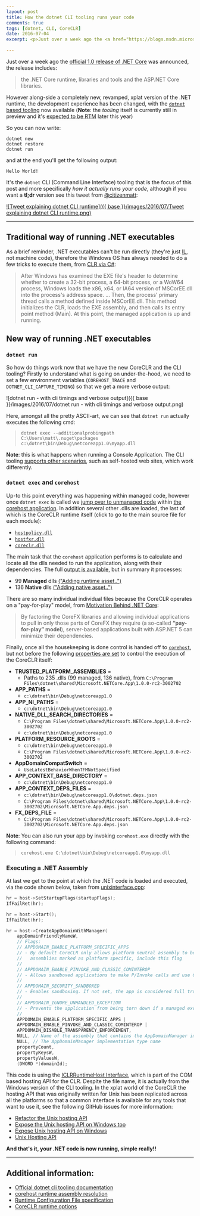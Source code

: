 ```yaml
---
layout: post
title: How the dotnet CLI tooling runs your code
comments: true
tags: [dotnet, CLI, CoreCLR]
date: 2016-07-04
excerpt: <p>Just over a week ago the <a href="https://blogs.msdn.microsoft.com/dotnet/2016/06/27/announcing-net-core-1-0/">official 1.0 release of .NET Core</a> was announced, the release includes:</p><blockquote><p>the .NET Core runtime, libraries and tools and the ASP.NET Core libraries.</p></blockquote></p>

---
```


Just over a week ago the [official 1.0 release of .NET Core](https://blogs.msdn.microsoft.com/dotnet/2016/06/27/announcing-net-core-1-0/) was announced, the release includes:

> the .NET Core runtime, libraries and tools and the ASP.NET Core libraries.

However along-side a completely new, revamped, xplat version of the .NET runtime, the development experience has been changed, with the [`dotnet` based tooling](https://docs.microsoft.com/en-us/dotnet/articles/core/tools/dotnet) now available (**Note**: the *tooling* itself is currently still in preview and it's [expected to be RTM](https://github.com/dotnet/core/blob/master/roadmap.md#planned-11-features) later this year)

So you can now write:

```
dotnet new
dotnet restore
dotnet run
```

and at the end you'll get the following output:

```
Hello World!
```

It's the `dotnet` CLI (Command Line Interface) tooling that is the focus of this post and more specifically *how it actually runs your code*, although if you want a **tl;dr** version see this tweet from [@citizenmatt](https://twitter.com/citizenmatt):

[![Tweet explaining dotnet CLI runtime]({{ base }}/images/2016/07/Tweet explaining dotnet CLI runtime.png)](https://twitter.com/citizenmatt/status/747874853135466496)

----

## Traditional way of running .NET executables

As a brief reminder, .NET executables can't be run directly (they're just [IL](https://en.wikipedia.org/wiki/Common_Intermediate_Language), not machine code), therefore the Windows OS has always needed to do a few tricks to execute them, from [CLR via C#](http://amzn.to/29baVly):

> After Windows has examined the EXE file's header to determine whether to create a 32-bit process, a 64-bit process, or a WoW64 process, Windows loads the x86, x64, or IA64 version of MSCorEE.dll into the process's address space.
> ...
> Then, the process' primary thread calls a method defined inside MSCorEE.dll. This method initializes the CLR, loads the EXE assembly, and then calls its entry point method (Main). At this point, the managed application is up and running.

## New way of running .NET executables 

### `dotnet run`

So how do things work now that we have the new CoreCLR and the CLI tooling? Firstly to understand what is going on under-the-hood, we need to set a few environment variables (`COREHOST_TRACE` and `DOTNET_CLI_CAPTURE_TIMING`) so that we get a more verbose output: 

![dotnet run - with cli timings and verbose output]({{ base }}/images/2016/07/dotnet run - with cli timings and verbose output.png)

Here, amongst all the pretty ASCII-art, we can see that `dotnet run` actually executes the following cmd:

> `dotnet exec --additionalprobingpath C:\Users\matt\.nuget\packages c:\dotnet\bin\Debug\netcoreapp1.0\myapp.dll`

**Note**: this is what happens when running a Console Application. The CLI tooling [supports other scenarios](https://docs.microsoft.com/en-us/dotnet/articles/core/app-types), such as self-hosted web sites, which work differently. 

### `dotnet exec` and `corehost`

Up-to this point everything was happening within managed code, however once `dotnet exec` is called we [jump over to unmanaged code](https://github.com/dotnet/core-setup/blob/release/1.0.0/src/corehost/corehost.cpp#L105-L119) within [the corehost application](https://github.com/dotnet/core-setup/tree/release/1.0.0/src/corehost). In addition several other .dlls are loaded, the last of which is the CoreCLR runtime itself (click to go to the main source file for each module):

- [`hostpolicy.dll`](https://github.com/dotnet/core-setup/blob/release/1.0.0/src/corehost/cli/hostpolicy.cpp)
- [`hostfxr.dll`](https://github.com/dotnet/core-setup/blob/release/1.0.0/src/corehost/cli/fxr/hostfxr.cpp)
- [`coreclr.dll`](https://github.com/dotnet/coreclr)

The main task that the `corehost` application performs is to calculate and locate all the dlls needed to run the application, along with their dependencies. The full [output is available](https://gist.github.com/mattwarren/f527b06c4579ebb414d6e182b910c474), but in summary it processes: 

- 99 **Managed** dlls [("Adding runtime asset..")](https://gist.github.com/mattwarren/428234f1f4508486f4ba3a4e6543bf2e)
- 136 **Native** dlls [("Adding native asset..")](https://gist.github.com/mattwarren/919f54d760f045c47b4833a345abde57)

There are so many individual individual files because the CoreCLR operates on a "pay-for-play" model, from [Motivation Behind .NET Core](https://docs.asp.net/en/1.0.0-rc1/conceptual-overview/dotnetcore.html#motivation-behind-net-core):

>  By factoring the CoreFX libraries and allowing individual applications to pull in only those parts of CoreFX they require (a so-called **“pay-for-play” model**), server-based applications built with ASP.NET 5 can minimize their dependencies.

Finally, once all the housekeeping is done control is handed off to [`corehost`](https://github.com/dotnet/core-setup/blob/release/1.0.0/src/corehost/corehost.cpp), but not before the following [properties are set](https://github.com/dotnet/core-setup/blob/release/1.0.0/src/corehost/cli/hostpolicy.cpp#L91-L123) to control the execution of the CoreCLR itself:

- **TRUSTED_PLATFORM_ASSEMBLIES** = 
	- Paths to 235 .dlls (99 managed, 136 native), from `C:\Program Files\dotnet\shared\Microsoft.NETCore.App\1.0.0-rc2-3002702`
- **APP_PATHS** = 
	- `c:\dotnet\bin\Debug\netcoreapp1.0`
- **APP_NI_PATHS** = 
	- `c:\dotnet\bin\Debug\netcoreapp1.0`
- **NATIVE_DLL_SEARCH_DIRECTORIES** = 
	- `C:\Program Files\dotnet\shared\Microsoft.NETCore.App\1.0.0-rc2-3002702`
	- `c:\dotnet\bin\Debug\netcoreapp1.0`
- **PLATFORM_RESOURCE_ROOTS** = 
	- `c:\dotnet\bin\Debug\netcoreapp1.0`
	- `C:\Program Files\dotnet\shared\Microsoft.NETCore.App\1.0.0-rc2-3002702`
- **AppDomainCompatSwitch** = 
	- `UseLatestBehaviorWhenTFMNotSpecified`
- **APP_CONTEXT_BASE_DIRECTORY** = 
	- `c:\dotnet\bin\Debug\netcoreapp1.0`
- **APP_CONTEXT_DEPS_FILES** = 
	- `c:\dotnet\bin\Debug\netcoreapp1.0\dotnet.deps.json`
	- `C:\Program Files\dotnet\shared\Microsoft.NETCore.App\1.0.0-rc2-3002702\Microsoft.NETCore.App.deps.json`
- **FX_DEPS_FILE** = 
	- `C:\Program Files\dotnet\shared\Microsoft.NETCore.App\1.0.0-rc2-3002702\Microsoft.NETCore.App.deps.json`

**Note**: You can also run your app by invoking `corehost.exe` directly with the following command:

> `corehost.exe C:\dotnet\bin\Debug\netcoreapp1.0\myapp.dll`

### Executing a .NET Assembly

At last we get to the point at which the .NET code is loaded and executed, via the code shown below, taken from [unixinterface.cpp](https://github.com/dotnet/coreclr/blob/release/1.0.0/src/dlls/mscoree/unixinterface.cpp#L156-L244):

``` cpp
hr = host->SetStartupFlags(startupFlags);
IfFailRet(hr);

hr = host->Start();
IfFailRet(hr);

hr = host->CreateAppDomainWithManager(
    appDomainFriendlyNameW,
    // Flags:
    // APPDOMAIN_ENABLE_PLATFORM_SPECIFIC_APPS
    // - By default CoreCLR only allows platform neutral assembly to be run. To allow
    //   assemblies marked as platform specific, include this flag
    //
    // APPDOMAIN_ENABLE_PINVOKE_AND_CLASSIC_COMINTEROP
    // - Allows sandboxed applications to make P/Invoke calls and use COM interop
    //
    // APPDOMAIN_SECURITY_SANDBOXED
    // - Enables sandboxing. If not set, the app is considered full trust
    //
    // APPDOMAIN_IGNORE_UNHANDLED_EXCEPTION
    // - Prevents the application from being torn down if a managed exception is unhandled
    //
    APPDOMAIN_ENABLE_PLATFORM_SPECIFIC_APPS |
    APPDOMAIN_ENABLE_PINVOKE_AND_CLASSIC_COMINTEROP |
    APPDOMAIN_DISABLE_TRANSPARENCY_ENFORCEMENT,
    NULL, // Name of the assembly that contains the AppDomainManager implementation
    NULL, // The AppDomainManager implementation type name
    propertyCount,
    propertyKeysW,
    propertyValuesW,
    (DWORD *)domainId);
```

This code is using the [ICLRRuntimeHost Interface](https://msdn.microsoft.com/en-us/library/ms164408(v=vs.110).aspx), which is part of the COM based hosting API for the CLR. Despite the file name, it is actually from the Windows version of the CLI tooling. In the xplat world of the CoreCLR the hosting API that was originally written for Unix has been replicated across all the platforms so that a common interface is available for any tools that want to use it, see the following GitHub issues for more information:
- [Refactor the Unix hosting API](https://github.com/dotnet/coreclr/issues/1234)
- [Expose the Unix hosting API on Windows too](https://github.com/dotnet/coreclr/issues/1256)
- [Expose Unix hosting API on Windows](https://github.com/dotnet/coreclr/pull/1295)
- [Unix Hosting API](https://github.com/dotnet/coreclr/blob/master/src/dlls/mscoree/mscorwks_ntdef.src#L20-L24)

**And that's it, your .NET code is now running, simple really!!**

----

## Additional information:

- [Official dotnet cli tooling documentation](https://docs.microsoft.com/en-us/dotnet/articles/core/tools/dotnet-run)
- [corehost runtime assembly resolution](https://github.com/dotnet/cli/blob/rel/1.0.0/Documentation/specs/corehost.md)
- [Runtime Configuration File specification](https://github.com/dotnet/cli/blob/rel/1.0.0/Documentation/specs/runtime-configuration-file.md)
- [CoreCLR runtime options](https://github.com/dotnet/cli/blob/rel/1.0.0/Documentation/specs/runtime-configuration-file.md#sections)